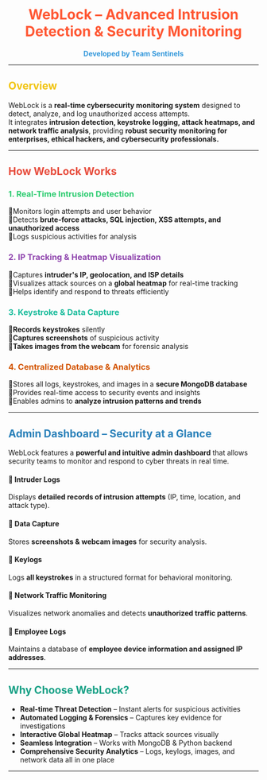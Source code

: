 <!-- WebLock README -->

<h1 align="center"><span style="color:#FF5733;">WebLock – Advanced Intrusion Detection & Security Monitoring</span></h1>

<p align="center">
  <b><span style="color:#3498DB;">Developed by Team Sentinels</span></b>
</p>

---

## <span style="color:#F1C40F;">Overview</span>

WebLock is a **real-time cybersecurity monitoring system** designed to detect, analyze, and log unauthorized access attempts.  
It integrates **intrusion detection, keystroke logging, attack heatmaps, and network traffic analysis**, providing **robust security monitoring for enterprises, ethical hackers, and cybersecurity professionals.**  

---

## <span style="color:#E74C3C;">How WebLock Works</span>

### **<span style="color:#2ECC71;">1. Real-Time Intrusion Detection</span>**
🔹Monitors login attempts and user behavior  
🔹Detects **brute-force attacks, SQL injection, XSS attempts, and unauthorized access**  
🔹Logs suspicious activities for analysis  

### **<span style="color:#8E44AD;">2.  IP Tracking & Heatmap Visualization</span>**
🔹Captures **intruder's IP, geolocation, and ISP details**  
🔹Visualizes attack sources on a **global heatmap** for real-time tracking  
🔹Helps identify and respond to threats efficiently  

### **<span style="color:#1ABC9C;">3. Keystroke & Data Capture</span>**
🔹**Records keystrokes** silently  
🔹**Captures screenshots** of suspicious activity  
🔹**Takes images from the webcam** for forensic analysis  

### **<span style="color:#D35400;">4.  Centralized Database & Analytics</span>**
🔹Stores all logs, keystrokes, and images in a **secure MongoDB database**  
🔹Provides real-time access to security events and insights  
🔹Enables admins to **analyze intrusion patterns and trends**  

---

## <span style="color:#2980B9;">Admin Dashboard – Security at a Glance</span>

WebLock features a **powerful and intuitive admin dashboard** that allows security teams to monitor and respond to cyber threats in real time.

#### 🔹 **Intruder Logs**  
Displays **detailed records of intrusion attempts** (IP, time, location, and attack type).  

#### 🔹 **Data Capture**  
Stores **screenshots & webcam images** for security analysis.  

#### 🔹 **Keylogs**  
Logs **all keystrokes** in a structured format for behavioral monitoring.  

#### 🔹 **Network Traffic Monitoring**  
Visualizes network anomalies and detects **unauthorized traffic patterns**.  

#### 🔹 **Employee Logs**  
Maintains a database of **employee device information and assigned IP addresses**.  

---

## <span style="color:#16A085;">Why Choose WebLock?</span>

- **Real-time Threat Detection** – Instant alerts for suspicious activities
- **Automated Logging & Forensics** – Captures key evidence for investigations
- **Interactive Global Heatmap** – Tracks attack sources visually
- **Seamless Integration** – Works with MongoDB & Python backend
- **Comprehensive Security Analytics** – Logs, keylogs, images, and network data all in one place


---



